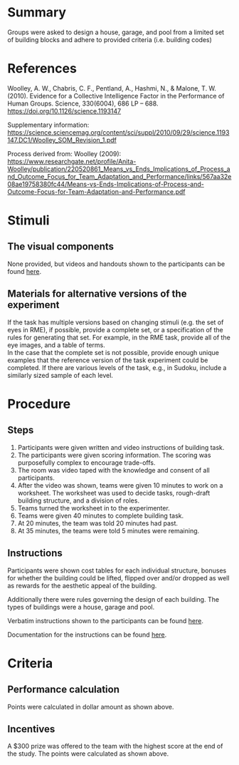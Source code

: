 # Summary
Groups were asked to design a house, garage, and pool from a limited set of building blocks and adhere to provided criteria (i.e. building codes)

# References
Woolley, A. W., Chabris, C. F., Pentland, A., Hashmi, N., & Malone, T. W. (2010). Evidence for a Collective Intelligence Factor in the Performance of Human Groups. Science, 330(6004), 686 LP – 688. https://doi.org/10.1126/science.1193147

Supplementary information: https://science.sciencemag.org/content/sci/suppl/2010/09/29/science.1193147.DC1/Woolley_SOM_Revision_1.pdf
 
Process derived from: Woolley (2009): https://www.researchgate.net/profile/Anita-Woolley/publication/220520861_Means_vs_Ends_Implications_of_Process_and_Outcome_Focus_for_Team_Adaptation_and_Performance/links/567aa32e08ae19758380fc44/Means-vs-Ends-Implications-of-Process-and-Outcome-Focus-for-Team-Adaptation-and-Performance.pdf

# Stimuli
## The visual components
None provided, but videos and handouts shown to the participants can be found [here](https://drive.google.com/drive/folders/1W7pByMc7M1nKAEVNsp56huhRR7PwqHJ_?usp=sharing).

## Materials for alternative versions of the experiment 
If the task has multiple versions based on changing stimuli (e.g. the set of eyes in RME), if possible, provide a complete set, or a specification of the rules for generating that set. For example, in the RME task, provide all of the eye images, and a table of terms.  
In the case that the complete set is not possible, provide enough unique examples that the reference version of the task experiment could be completed. If there are various levels of the task, e.g., in Sudoku, include a similarly sized sample of each level.

# Procedure
## Steps
1. Participants were given written and video instructions of building task. 
2. The participants were given scoring information. The scoring was purposefully complex to encourage trade-offs. 
3. The room was video taped with the knowledge and consent of all participants.
4. After the video was shown, teams were given 10 minutes to work on a worksheet. The worksheet was used to decide tasks, rough-draft building structure, and a division of roles. 
5. Teams turned the worksheet in to the experimenter.
6. Teams were given 40 minutes to complete building task.
7. At 20 minutes, the team was told 20 minutes had past.
8. At 35 minutes, the teams were told 5 minutes were remaining.


## Instructions

Participants were shown cost tables for each individual structure, bonuses for whether the building could be lifted, flipped over and/or dropped as well as rewards for the aesthetic appeal of the building.

Additionally there were rules governing the design of each building. The types of buildings were a house, garage and pool.

Verbatim instructions shown to the participants can be found [here](https://docs.google.com/document/d/1_yMJ766Yo_GU_Eu6mNXrEs5sIusb-0vs5DespiykqcA/edit?usp=sharing).

Documentation for the instructions can be found [here](https://drive.google.com/drive/folders/1W7pByMc7M1nKAEVNsp56huhRR7PwqHJ_?usp=sharing).

# Criteria
## Performance calculation
Points were calculated in dollar amount as shown above. 

## Incentives
A $300 prize was offered to the team with the highest score at the end of the study. The points were calculated as shown above. 
